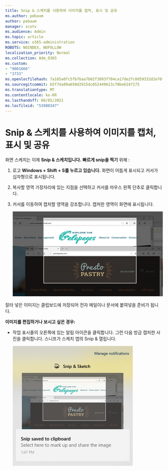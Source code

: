 ```yaml
---
title: Snip & 스케치를 사용하여 이미지를 캡처, 표시 및 공유
ms.author: pebaum
author: pebaum
manager: scotv
ms.audience: Admin
ms.topic: article
ms.service: o365-administration
ROBOTS: NOINDEX, NOFOLLOW
localization_priority: Normal
ms.collection: Adm_O365
ms.custom:
- "9001666"
- "3733"
ms.openlocfilehash: 7a165a0fc5fb7baa7b02f3093f784ca17de2fc0d59332d2e70fb0f507bfeb221
ms.sourcegitcommit: b5f7da89a650d2915dc652449623c78be6247175
ms.translationtype: MT
ms.contentlocale: ko-KR
ms.lasthandoff: 08/05/2021
ms.locfileid: "53980347"
---
```

# <a name="use-snip--sketch-to-capture-mark-up-and-share-images"></a>Snip & 스케치를 사용하여 이미지를 캡처, 표시 및 공유

화면 스케치는 이제 **Snip & 스케치입니다.** **빠르게 snip을 찍기** 위해 :

1. 로고 **Windows + Shift + S를 누르고 있습니다.** 화면이 어둡게 표시되고 커서가 십자형으로 표시됩니다. 

2. 복사할 영역 가장자리에 있는 지점을 선택하고 커서를 마우스 왼쪽 단추로 클릭합니다. 

3. 커서를 이동하여 캡처할 영역을 강조합니다. 캡처한 영역이 화면에 표시됩니다.

   ![강조 표시된 선택 이미지](media/snipone.png)

잘라 넣은 이미지는 클립보드에 저장되어 전자 메일이나 문서에 붙여넣을 준비가 됩니다. 

**이미지를 편집하거나 보시고 싶은 경우:** 

- 작업 표시줄의 오른쪽에 있는 알림 아이콘을 클릭합니다. 그런 다음 방금 캡처한 사진을 클릭합니다. 스니프가 스케치 앱의 Snip & 열립니다.

   ![앱의 이미지가 앱에 표시](media/sniptwo.png)

